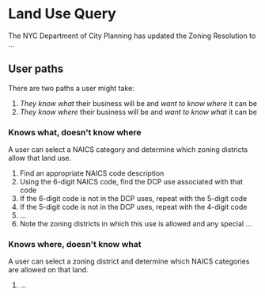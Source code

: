 # Land Use Query

The NYC Department of City Planning has updated the Zoning Resolution to ...

## User paths

There are two paths a user might take:

1. *They know what* their business will be and *want to know where* it can be
2. *They know where* their business will be and *want to know what* it can be

### Knows what, doesn't know where

A user can select a NAICS category and determine which zoning districts allow that land use.

1. Find an appropriate NAICS code description
2. Using the 6-digit NAICS code, find the DCP use associated with that code
3. If the 6-digit code is not in the DCP uses, repeat with the 5-digit code
4. If the 5-digit code is not in the DCP uses, repeat with the 4-digit code
5. ...
6. Note the zoning districts in which this use is allowed and any special ...

### Knows where, doesn't know what

A user can select a zoning district and determine which NAICS categories are allowed on that land.

1. ...
